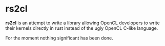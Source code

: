 rs2cl
=====
**rs2cl** is an attempt to write a library allowing OpenCL developers to write their kernels
directly in rust instead of the ugly OpenCL C-like language.

For the moment nothing significant has been done.
